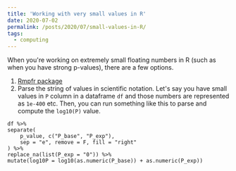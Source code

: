 ```yaml
---
title: 'Working with very small values in R'
date: 2020-07-02
permalink: /posts/2020/07/small-values-in-R/
tags:
  - computing
---
```


When you're working on extremely small floating numbers in R (such as when you have strong p-values), there are a few options.

1. [Rmpfr package](https://cran.r-project.org/web/packages/Rmpfr/index.html)
2. Parse the string of values in scientific notation. Let's say you have small values in `P` column in a dataframe `df` and those numbers are represented as `1e-400` etc. Then, you can run something like this to parse and compute the `log10(P)` value.

```{R}
df %>%
separate(
    p_value, c("P_base", "P_exp"),
    sep = "e", remove = F, fill = "right"
) %>%
replace_na(list(P_exp = "0")) %>%
mutate(log10P = log10(as.numeric(P_base)) + as.numeric(P_exp))
```
